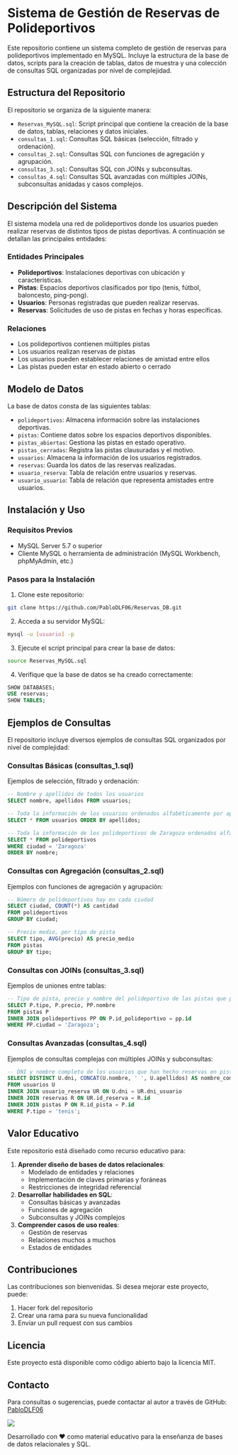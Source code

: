 # Sistema de Gestión de Reservas de Polideportivos

Este repositorio contiene un sistema completo de gestión de reservas para polideportivos implementado en MySQL. Incluye la estructura de la base de datos, scripts para la creación de tablas, datos de muestra y una colección de consultas SQL organizadas por nivel de complejidad.

## Estructura del Repositorio

El repositorio se organiza de la siguiente manera:

- `Reservas_MySQL.sql`: Script principal que contiene la creación de la base de datos, tablas, relaciones y datos iniciales.
- `consultas_1.sql`: Consultas SQL básicas (selección, filtrado y ordenación).
- `consultas_2.sql`: Consultas SQL con funciones de agregación y agrupación.
- `consultas_3.sql`: Consultas SQL con JOINs y subconsultas.
- `consultas_4.sql`: Consultas SQL avanzadas con múltiples JOINs, subconsultas anidadas y casos complejos.


## Descripción del Sistema

El sistema modela una red de polideportivos donde los usuarios pueden realizar reservas de distintos tipos de pistas deportivas. A continuación se detallan las principales entidades:

### Entidades Principales

- **Polideportivos**: Instalaciones deportivas con ubicación y características.
- **Pistas**: Espacios deportivos clasificados por tipo (tenis, fútbol, baloncesto, ping-pong).
- **Usuarios**: Personas registradas que pueden realizar reservas.
- **Reservas**: Solicitudes de uso de pistas en fechas y horas específicas.


### Relaciones

- Los polideportivos contienen múltiples pistas
- Los usuarios realizan reservas de pistas
- Los usuarios pueden establecer relaciones de amistad entre ellos
- Las pistas pueden estar en estado abierto o cerrado


## Modelo de Datos

La base de datos consta de las siguientes tablas:

- `polideportivos`: Almacena información sobre las instalaciones deportivas.
- `pistas`: Contiene datos sobre los espacios deportivos disponibles.
- `pistas_abiertas`: Gestiona las pistas en estado operativo.
- `pistas_cerradas`: Registra las pistas clausuradas y el motivo.
- `usuarios`: Almacena la información de los usuarios registrados.
- `reservas`: Guarda los datos de las reservas realizadas.
- `usuario_reserva`: Tabla de relación entre usuarios y reservas.
- `usuario_usuario`: Tabla de relación que representa amistades entre usuarios.


## Instalación y Uso

### Requisitos Previos

- MySQL Server 5.7 o superior
- Cliente MySQL o herramienta de administración (MySQL Workbench, phpMyAdmin, etc.)


### Pasos para la Instalación

1. Clone este repositorio:

```bash
git clone https://github.com/PabloDLF06/Reservas_DB.git
```

2. Acceda a su servidor MySQL:

```bash
mysql -u [usuario] -p
```

3. Ejecute el script principal para crear la base de datos:

```bash
source Reservas_MySQL.sql
```

4. Verifique que la base de datos se ha creado correctamente:

```sql
SHOW DATABASES;
USE reservas;
SHOW TABLES;
```


## Ejemplos de Consultas

El repositorio incluye diversos ejemplos de consultas SQL organizados por nivel de complejidad:

### Consultas Básicas (consultas_1.sql)

Ejemplos de selección, filtrado y ordenación:

```sql
-- Nombre y apellidos de todos los usuarios
SELECT nombre, apellidos FROM usuarios;

-- Toda la información de los usuarios ordenados alfabéticamente por apellidos
SELECT * FROM usuarios ORDER BY apellidos;

-- Toda la información de los polideportivos de Zaragoza ordenados alfabéticamente por nombre
SELECT * FROM polideportivos
WHERE ciudad = 'Zaragoza'
ORDER BY nombre;
```


### Consultas con Agregación (consultas_2.sql)

Ejemplos con funciones de agregación y agrupación:

```sql
-- Número de polideportivos hay en cada ciudad
SELECT ciudad, COUNT(*) AS cantidad
FROM polideportivos
GROUP BY ciudad;

-- Precio medio, por tipo de pista
SELECT tipo, AVG(precio) AS precio_medio
FROM pistas
GROUP BY tipo;
```


### Consultas con JOINs (consultas_3.sql)

Ejemplos de uniones entre tablas:

```sql
-- Tipo de pista, precio y nombre del polideportivo de las pistas que pertenezcan a polideportivos de Zaragoza
SELECT P.tipo, P.precio, PP.nombre
FROM pistas P
INNER JOIN polideportivos PP ON P.id_polideportivo = pp.id
WHERE PP.ciudad = 'Zaragoza';
```


### Consultas Avanzadas (consultas_4.sql)

Ejemplos de consultas complejas con múltiples JOINs y subconsultas:

```sql
-- DNI y nombre completo de los usuarios que han hecho reservas en pistas de tenis
SELECT DISTINCT U.dni, CONCAT(U.nombre, ' ', U.apellidos) AS nombre_completo
FROM usuarios U
INNER JOIN usuario_reserva UR ON U.dni = UR.dni_usuario
INNER JOIN reservas R ON UR.id_reserva = R.id
INNER JOIN pistas P ON R.id_pista = P.id
WHERE P.tipo = 'tenis';
```


## Valor Educativo

Este repositorio está diseñado como recurso educativo para:

1. **Aprender diseño de bases de datos relacionales**:
    - Modelado de entidades y relaciones
    - Implementación de claves primarias y foráneas
    - Restricciones de integridad referencial
2. **Desarrollar habilidades en SQL**:
    - Consultas básicas y avanzadas
    - Funciones de agregación
    - Subconsultas y JOINs complejos
3. **Comprender casos de uso reales**:
    - Gestión de reservas
    - Relaciones muchos a muchos
    - Estados de entidades

## Contribuciones

Las contribuciones son bienvenidas. Si desea mejorar este proyecto, puede:

1. Hacer fork del repositorio
2. Crear una rama para su nueva funcionalidad
3. Enviar un pull request con sus cambios

## Licencia

Este proyecto está disponible como código abierto bajo la licencia MIT.

## Contacto

Para consultas o sugerencias, puede contactar al autor a través de GitHub: [PabloDLF06](https://github.com/PabloDLF06)

<img src="https://user-images.githubusercontent.com/73097560/115834477-dbab4500-a447-11eb-908a-139a6edaec5c.gif">

Desarrollado con ❤️ como material educativo para la enseñanza de bases de datos relacionales y SQL.
